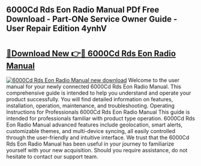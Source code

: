 ## 6000Cd Rds Eon Radio Manual PDf Free Download - Part-ONe Service Owner Guide - User Repair Edition 4ynhV

# <h2><a href="http://bc63291.oget.top/?id=6000Cd+Rds+Eon+Radio+Manual">🔗Download New 👉🔴 6000Cd Rds Eon Radio Manual</a></h2>

[![6000Cd Rds Eon Radio Manual new download](https://i.imgur.com/5g1atiW.png)](http://bc63291.oget.top/?id=6000Cd+Rds+Eon+Radio+Manual)
Welcome to the user manual for your newly connected 6000Cd Rds Eon Radio Manual. This comprehensive guide is intended to help you understand and operate your product successfully. You will find detailed information on features, installation, operation, maintenance, and troubleshooting. Operating Instructions for Professionals 6000Cd Rds Eon Radio Manual This guide is intended for professionals familiar with product type operation. 6000Cd Rds Eon Radio Manual advanced features include geolocation, smart alerts, customizable themes, and multi-device syncing, all easily controlled through the user-friendly and intuitive interface. We trust that the 6000Cd Rds Eon Radio Manual has been useful in your journey to familiarize yourself with your new acquisition. Should you require assistance, do not hesitate to contact our support team.
